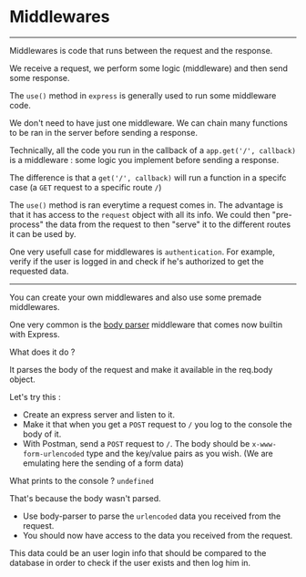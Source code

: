 # Middlewares

---

Middlewares is code that runs between the request and the response.

We receive a request, we perform some logic (middleware) and then send some response.

The `use()` method in `express` is generally used to run some middleware code.

We don't need to have just one middleware. We can chain many functions to be ran in the server before sending a response.

Technically, all the code you run in the callback of a `app.get('/', callback)` is a middleware : some logic you implement before sending a response.

The difference is that a `get('/', callback)` will run a function in a specifc case (a `GET` request to a specific route `/`)

The `use()` method is ran everytime a request comes in. The advantage is that it has access to the `request` object with all its info. We could then "pre-process" the data from the request to then "serve" it to the different routes it can be used by.

One very usefull case for middlewares is `authentication`. For example, verify if the user is logged in and check if he's authorized to get the requested data.

---

You can create your own middlewares and also use some premade middlewares.

One very common is the [body parser](https://www.npmjs.com/package/body-parser) middleware that comes now builtin with Express.

What does it do ?

It parses the body of the request and make it available in the req.body object.

Let's try this :

- Create an express server and listen to it.
- Make it that when you get a `POST` request to `/` you log to the console the body of it.
- With Postman, send a `POST` request to `/`. The body should be `x-www-form-urlencoded` type and the key/value pairs as you wish. (We are emulating here the sending of a form data)

What prints to the console ? `undefined`

That's because the body wasn't parsed.

- Use body-parser to parse the `urlencoded` data you received from the request.
- You should now have access to the data you received from the request.

This data could be an user login info that should be compared to the database in order to check if the user exists and then log him in.
